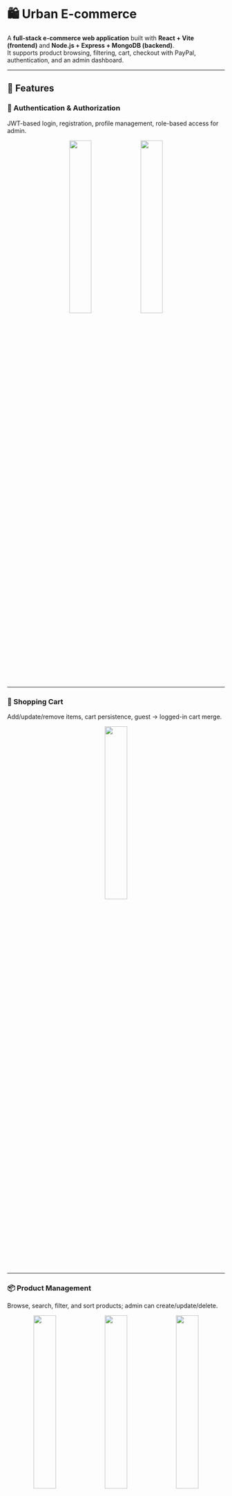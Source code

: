 # 🛍️ Urban E-commerce

A **full-stack e-commerce web application** built with **React + Vite (frontend)** and **Node.js + Express + MongoDB (backend)**.  
It supports product browsing, filtering, cart, checkout with PayPal, authentication, and an admin dashboard.

---

## 🚀 Features

### 🔐 Authentication & Authorization
JWT-based login, registration, profile management, role-based access for admin.

<div align="center">
  <img src="https://github.com/user-attachments/assets/5ee9a459-d753-41ea-ac76-78ab7f0362bf" width="32%" />
  <img src="https://github.com/user-attachments/assets/ba727fbe-ac2e-4b5d-b462-f38bded3daac" width="32%" />
</div>

---

### 🛒 Shopping Cart
Add/update/remove items, cart persistence, guest → logged-in cart merge.

<div align="center">
  <img src="https://github.com/user-attachments/assets/86ae75f4-0e98-4ecf-b42b-32f999fbefec" width="32%" />
</div>

---

### 📦 Product Management
Browse, search, filter, and sort products; admin can create/update/delete.

<div align="center">
  <img src="https://github.com/user-attachments/assets/f7430379-3c18-4798-9bce-8f2d3f934089" width="32%" />
  <img src="https://github.com/user-attachments/assets/2e8d6b33-c560-4dc2-a1db-2fab0dcc6fc9" width="32%" />
  <img src="https://github.com/user-attachments/assets/cda48158-0015-4153-b701-1fb7e43a6a49" width="32%" />
</div>

<div align="center">
  <img src="https://github.com/user-attachments/assets/a1ea96b4-0649-470e-bdd6-c05f9368d41a" width="32%" />
  <img src="https://github.com/user-attachments/assets/cc3f8f7f-6754-431b-af4c-fc3f1ba196c9" width="32%" />
  <img src="https://github.com/user-attachments/assets/9ba08f79-fef1-4c5f-aac8-8abfcbc35a14" width="32%" />
</div>

---

### 💳 Payments
Secure checkout using PayPal integration.

<div align="center">
  <img src="https://github.com/user-attachments/assets/dd7ea586-1299-45d8-9e7c-9a7fcdf53a9c" width="32%" />
</div>

---

### 📁 Image/File Uploads
Admin can upload product images.

<div align="center">
  <img src="https://github.com/user-attachments/assets/93770d9e-ea73-4456-89ca-6859a6396f14" width="32%" />
  <img src="https://github.com/user-attachments/assets/14fbd9df-cde8-4cd2-ade9-59950780670a" width="32%" />
</div>

---

### 📊 Admin Dashboard
Manage products, orders, and users.

<div align="center">
  <img src="https://github.com/user-attachments/assets/8cda6219-c2cf-45a3-89d0-ccb55904ad6b" width="32%" />
  <img src="https://github.com/user-attachments/assets/e5bc0754-dd8b-47e3-9248-f6d05f88adce" width="32%" />
  <img src="https://github.com/user-attachments/assets/4c73888a-6144-409d-86be-34201360b3e4" width="32%" />
</div>

<div align="center">
  <img src="https://github.com/user-attachments/assets/a85b01f2-96fa-4886-9b68-ae4b815eac7d" width="32%" />
  <img src="https://github.com/user-attachments/assets/06f354a5-c27c-4364-91b7-499aa4adf1bf" width="32%" />
</div>

---

### 🎨 Modern UI/UX
Tailwind CSS, Framer Motion animations, responsive design.

<div align="center">
  <img src="https://github.com/user-attachments/assets/6c34bc8a-866d-4dad-9aa5-d78486fc4858" width="32%" />
  <img src="https://github.com/user-attachments/assets/543c0bce-9a32-4f52-8dd3-be628ff47d7d" width="32%" />
  <img src="https://github.com/user-attachments/assets/e73edfdf-be96-472b-8998-bea441a517bf" width="32%" />
</div>

<div align="center">
  <img src="https://github.com/user-attachments/assets/10d6810f-afb7-4e39-a85a-fe52c49566ae" width="32%" />
  <img src="https://github.com/user-attachments/assets/589760ae-5f4b-4e10-b246-d2163b3d0b2a" width="32%" />
  <img src="https://github.com/user-attachments/assets/f34cf46f-787f-4483-a159-3adfd317a1b4" width="32%" />
</div>

<div align="center">
  <img src="https://github.com/user-attachments/assets/ceeae014-6fff-4457-bd8d-07b60116ba57" width="32%" />
  <img src="https://github.com/user-attachments/assets/108805f2-c5b8-4807-b32f-a4763f7b3dde" width="32%" />
</div>

---

## 🛠️ Tech Stack

**Frontend**
- React (Vite)  
- Redux Toolkit (state management)  
- react-router-dom (routing)  
- Tailwind CSS + PostCSS  
- axios, Framer Motion, react-icons, lucide-react  

**Backend**
- Node.js, Express  
- MongoDB + Mongoose  
- JWT authentication  

**Others**
- PayPal SDK  
- Cloudinary/S3 for uploads  

**Deployment**
- Frontend + Backend deployed via Vercel  

---

## 📂 Project Structure

```text
urban-ecommerce/
├── backend/
│   ├── server.js
│   ├── config/db.js
│   ├── routes/ (products, auth, admin, checkout, upload)
│   ├── models/ (User, Product, Order)
│   └── middleware/ (auth.js)
│
├── frontend/
│   ├── src/
│   │   ├── App.jsx, main.jsx
│   │   ├── redux/ (store, slices)
│   │   ├── components/ (UI, Cart, Products, Admin, etc.)
│   │   └── pages/
│   └── tailwind.config.js


```
🛠️ Tech Stack
    Frontend
      React (Vite)
      Redux Toolkit (state management)
      react-router-dom (routing)
      Tailwind CSS + PostCSS
      axios, Framer Motion, react-icons, lucide-react
    Backend
      Node.js, Express
      MongoDB + Mongoose
      JWT authentication
    PayPal SDK
    Cloudinary/S3 for uploads

  Deployment
    Frontend + Backend deployed via Vercel

⚙️ Setup & Installation
1️⃣ Clone the repository
git clone https://github.com/arya-potu/Urban-ecommerce.git
cd Urban-ecommerce

2️⃣ Backend setup
cd backend
npm install


Create .env file:

MONGO_URI=your_mongo_connection_string
JWT_SECRET=your_secret
PORT=5000
PAYPAL_CLIENT_ID=your_paypal_client_id
CLOUDINARY_URL=your_cloudinary_key


Run backend:
  npm run dev

3️⃣ Frontend setup
  cd frontend
  npm install


Create .env file:
  VITE_API_URL=http://localhost:5000


Run frontend:
  npm run dev

🔑 API Endpoints (Quick Reference)

Products
 GET /api/products (filters: q, category, brand, priceMin, priceMax, sort, page, limit)
 GET /api/products/:id

Auth
 POST /api/auth/register
 POST /api/auth/login
 GET/PUT /api/users/profile (protected)

Cart
 POST /api/cart/merge (protected)

Checkout
 POST /api/checkout/create (protected, PayPal)

Admin
 /api/admin/products, /api/admin/orders, /api/admin/users

📸 Demo Flow
    Home page → featured products.
    Search + filter products.
    Product details → add to cart.
    Update cart, persistence across reloads.
    Login/register → cart merge.

Checkout with PayPal.
 Admin panel → manage products & orders.

✅ Future Improvements
  Add wishlist & reviews
  Enable Stripe payment option
  Add Redis caching & CDNs for scaling
  CI/CD with GitHub Actions + Docker

📜 License
    This project is open source and available under the MIT License.
